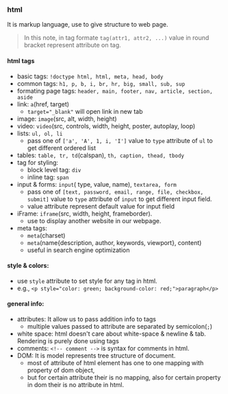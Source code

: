 ### html
It is markup language, use to give structure to web page.

> In this note, in tag formate `tag(attr1, attr2, ...)` value in round bracket represent attribute on tag.

#### html tags
- basic tags: `!doctype html, html, meta, head, body`  
- common tags:  `h1, p, b, i, br, hr, big, small, sub, sup`     
- formating page tags: `header, main, footer, nav, article, section, aside`  
- link: `a`(href, target)     
	- `target="_blank"` will open link in new tab
- image: `image`(src, alt, width, height)  
- video: `video`(src, controls, width, height, poster, autoplay, loop)  
- lists: `ul, ol, li` 
	- pass one of `['a', 'A', 1, i, 'I']` value to `type` attribute of  `ul` to get different ordered list 
- tables: `table, tr, td`(calspan), `th, caption, thead, tbody`
- tag for styling:
	- block level tag: `div`  
	- inline tag: `span`  
- input & forms: `input`( type, value, name), `textarea, form`  
	- pass one of `[text, password, email, range, file, checkbox, submit]` value to `type` attribute of `input` to get different input field.
	- value attribute represent default value for input field
- iFrame: `iframe`(src, width, height, frameborder).
	- use to display another website in our webpage.
- meta tags:
	- `meta`(charset)  
	- `meta`(name{description, author, keywords, viewport}, content)  
	- useful in search engine optimization
    
#### style & colors:
- use `style` attribute to set style for any tag in html.
- e.g., `<p style="color: green; background-color: red;">paragraph</p>`

#### general info:
- attributes: It allow us to pass addition info to tags
	- multiple values passed to attribute are separated by semicolon(`;`)
- white space: html doesn't care about white-space & newline & tab. Rendering is purely done using tags
- comments: `<!-- comment -->` is syntax for comments in html. 
- DOM: It is model represents tree structure of document.  
	- most of attribute of html element has one to one mapping with property of dom object, 
	- but for certain attribute their is no mapping, also for certain property in dom their is no attribute in html.